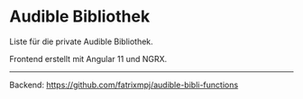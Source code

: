 # Audible Bibliothek

Liste für die private Audible Bibliothek.

Frontend erstellt mit Angular 11 und NGRX.

---
Backend: https://github.com/fatrixmpj/audible-bibli-functions
